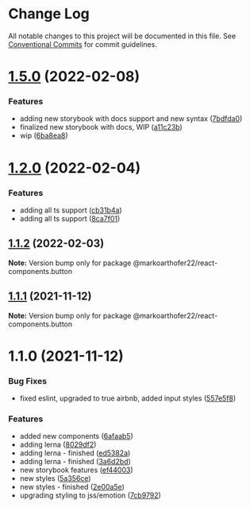 # Change Log

All notable changes to this project will be documented in this file.
See [Conventional Commits](https://conventionalcommits.org) for commit guidelines.

# [1.5.0](https://github.com/markoarthofer22/react-components/compare/@markoarthofer22/react-components.button@1.2.0...@markoarthofer22/react-components.button@1.5.0) (2022-02-08)


### Features

* adding new storybook with docs support and new syntax ([7bdfda0](https://github.com/markoarthofer22/react-components/commit/7bdfda0d2d4ca92688b7044a69c911306f475c5f))
* finalized new storybook with docs, WIP ([a11c23b](https://github.com/markoarthofer22/react-components/commit/a11c23bcde3e37023c02a5721f1b564d6413c1d0))
* wip ([6ba8ea8](https://github.com/markoarthofer22/react-components/commit/6ba8ea8037ec15a8c071413fb0741a0d6b972754))





# [1.2.0](https://github.com/markoarthofer22/react-components/compare/@markoarthofer22/react-components.button@1.1.2...@markoarthofer22/react-components.button@1.2.0) (2022-02-04)


### Features

* adding all ts support ([cb31b4a](https://github.com/markoarthofer22/react-components/commit/cb31b4aee37bcd4a7617a49d61b181a4bde72574))
* adding all ts support ([8ca7f01](https://github.com/markoarthofer22/react-components/commit/8ca7f01aaccb8e60ad63072c3bca1374112bbc87))





## [1.1.2](https://github.com/markoarthofer22/react-components/compare/@markoarthofer22/react-components.button@1.1.1...@markoarthofer22/react-components.button@1.1.2) (2022-02-03)

**Note:** Version bump only for package @markoarthofer22/react-components.button





## [1.1.1](https://github.com/markoarthofer22/react-components/compare/@markoarthofer22/react-components.button@1.1.0...@markoarthofer22/react-components.button@1.1.1) (2021-11-12)

**Note:** Version bump only for package @markoarthofer22/react-components.button





# 1.1.0 (2021-11-12)


### Bug Fixes

* fixed eslint, upgraded to true airbnb, added input styles ([557e5f8](https://github.com/markoarthofer22/react-components/commit/557e5f8b8c9ebdc2bc8602b576dda26cbd444a05))


### Features

* added new components ([6afaab5](https://github.com/markoarthofer22/react-components/commit/6afaab5ff151bda6e321540ffcfbaeb1b31b580e))
* adding lerna ([8029df2](https://github.com/markoarthofer22/react-components/commit/8029df269418d941a0a44f5d92a65dbe5fd854cf))
* adding lerna - finished ([ed5382a](https://github.com/markoarthofer22/react-components/commit/ed5382a22ab587829b33b26f71e477fd02fb919b))
* adding lerna - finished ([3a6d2bd](https://github.com/markoarthofer22/react-components/commit/3a6d2bd05ae4ea91d1150b5d94d9097c94206911))
* new storybook features ([ef44003](https://github.com/markoarthofer22/react-components/commit/ef44003ed0d0c1ae7ad7542498ca324bfad74e81))
* new styles ([5a356ce](https://github.com/markoarthofer22/react-components/commit/5a356ce259591a4a04c9da246c1f6b280b7287f3))
* new styles - finished ([2e00a5e](https://github.com/markoarthofer22/react-components/commit/2e00a5e9752c8bac2a09b3e7b0be24d43158af36))
* upgrading styling to jss/emotion ([7cb9792](https://github.com/markoarthofer22/react-components/commit/7cb979253c5b6b7f593e6f2954c1abc5f333980c))
